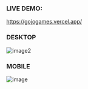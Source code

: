 ### LIVE DEMO: 
https://gojogames.vercel.app/

### DESKTOP
![image2](https://github.com/byZeet/gojogames/assets/116768182/55ce8ef3-a72b-4154-85d4-f6f6e2253171)

### MOBILE

![image](https://github.com/byZeet/gojogames/assets/116768182/0283a408-2892-40fe-9b06-c4a5f7d05539)


